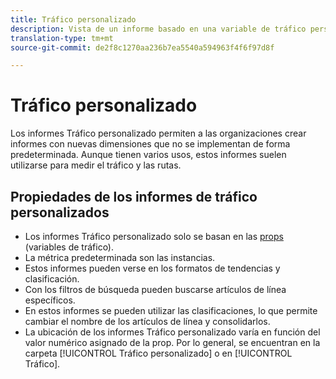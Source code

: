 ```yaml
---
title: Tráfico personalizado
description: Vista de un informe basado en una variable de tráfico personalizada.
translation-type: tm+mt
source-git-commit: de2f8c1270aa236b7ea5540a594963f4f6f97d8f

---
```



# Tráfico personalizado

Los informes Tráfico personalizado permiten a las organizaciones crear informes con nuevas dimensiones que no se implementan de forma predeterminada. Aunque tienen varios usos, estos informes suelen utilizarse para medir el tráfico y las rutas.

## Propiedades de los informes de tráfico personalizados

* Los informes Tráfico personalizado solo se basan en las [props](/help/implement/vars/page-vars/prop.md) (variables de tráfico).
* La métrica predeterminada son las instancias.
* Estos informes pueden verse en los formatos de tendencias y clasificación.
* Con los filtros de búsqueda pueden buscarse artículos de línea específicos.
* En estos informes se pueden utilizar las clasificaciones, lo que permite cambiar el nombre de los artículos de línea y consolidarlos.
* La ubicación de los informes Tráfico personalizado varía en función del valor numérico asignado de la prop. Por lo general, se encuentran en la carpeta [!UICONTROL Tráfico personalizado] o en [!UICONTROL Tráfico].
